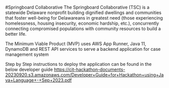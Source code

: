 #Springboard Collaborative
The Springboard Collaborative (TSC) is a statewide Delaware nonprofit building dignified dwellings and communities that foster well-being for Delawareans in greatest need (those experiencing homelessness, housing insecurity, economic hardship, etc.), concurrently connecting compromised populations with community resources to build a better life.  

The Minimum Viable Product (MVP) uses AWS App Runner, Java 11, DynamoDB and REST API services to serve a backend application for case management system

Step by Step instructions to deploy the application can be found in the below developer guide
https://cit-hackathon-documents-20230920.s3.amazonaws.com/Developer+Guide+for+Hackathon+using+Java+Language+-+Sep+2023.pdf
